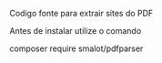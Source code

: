 Codigo fonte para extrair sites do PDF

Antes de instalar utilize o comando 

composer require smalot/pdfparser
